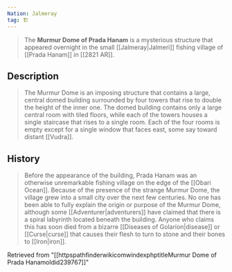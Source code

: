 ```yaml
---
Nation: Jalmeray
tag: 🏗️
---
```


> The **Murmur Dome of Prada Hanam** is a mysterious structure that appeared overnight in the small [[Jalmeray|Jalmeri]] fishing village of [[Prada Hanam]] in [[2821 AR]].


## Description

> The Murmur Dome is an imposing structure that contains a large, central domed building surrounded by four towers that rise to double the height of the inner one. The domed building contains only a large central room with tiled floors, while each of the towers houses a single staircase that rises to a single room. Each of the four rooms is empty except for a single window that faces east, some say toward distant [[Vudra]].


## History

> Before the appearance of the building, Prada Hanam was an otherwise unremarkable fishing village on the edge of the [[Obari Ocean]]. Because of the presence of the strange Murmur Dome, the village grew into a small city over the next few centuries. No one has been able to fully explain the origin or purpose of the Murmur Dome, although some [[Adventurer|adventurers]] have claimed that there is a spiral labyrinth located beneath the building. Anyone who claims this has soon died from a bizarre [[Diseases of Golarion|disease]] or [[Curse|curse]] that causes their flesh to turn to stone and their bones to [[Iron|iron]].








Retrieved from "[[httpspathfinderwikicomwindexphptitleMurmur Dome of Prada Hanamoldid239767]]"